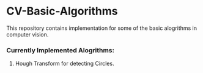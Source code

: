 CV-Basic-Algorithms
===================

This repository contains implementation for some of the basic alogrithms in computer vision.

### Currently Implemented Alogrithms:
1. Hough Transform for detecting Circles.
